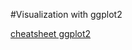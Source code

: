 #Visualization with ggplot2

[cheatsheet ggplot2](https://rstudio.github.io/cheatsheets/html/data-visualization.html)
